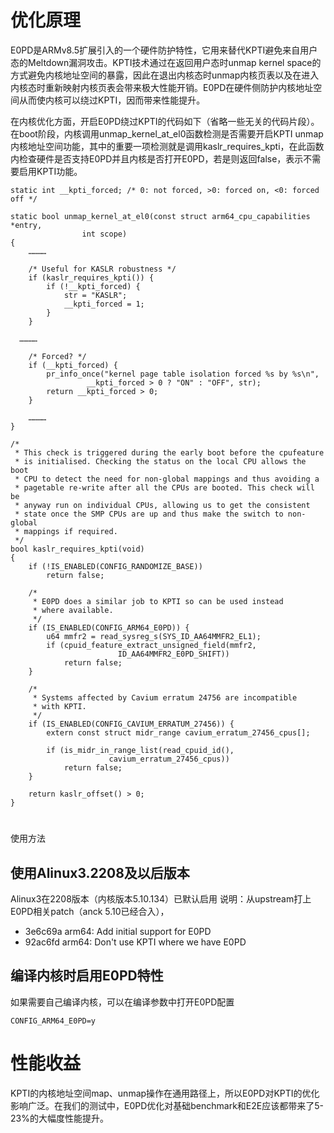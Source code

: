 # 优化原理
E0PD是ARMv8.5扩展引入的一个硬件防护特性，它用来替代KPTI避免来自用户态的Meltdown漏洞攻击。KPTI技术通过在返回用户态时unmap kernel space的方式避免内核地址空间的暴露，因此在退出内核态时unmap内核页表以及在进入内核态时重新映射内核页表会带来极大性能开销。E0PD在硬件侧防护内核地址空间从而使内核可以绕过KPTI，因而带来性能提升。

在内核优化方面，开启E0PD绕过KPTI的代码如下（省略一些无关的代码片段）。在boot阶段，内核调用unmap_kernel_at_el0函数检测是否需要开启KPTI unmap内核地址空间功能，其中的重要一项检测就是调用kaslr_requires_kpti，在此函数内检查硬件是否支持E0PD并且内核是否打开E0PD，若是则返回false，表示不需要启用KPTI功能。

```
static int __kpti_forced; /* 0: not forced, >0: forced on, <0: forced off */

static bool unmap_kernel_at_el0(const struct arm64_cpu_capabilities *entry,
				int scope)
{
	…………

	/* Useful for KASLR robustness */
	if (kaslr_requires_kpti()) {
		if (!__kpti_forced) {
			str = "KASLR";
			__kpti_forced = 1;
		}
	}

  …………

	/* Forced? */
	if (__kpti_forced) {
		pr_info_once("kernel page table isolation forced %s by %s\n",
			     __kpti_forced > 0 ? "ON" : "OFF", str);
		return __kpti_forced > 0;
	}

	…………
}
```
```
/*
 * This check is triggered during the early boot before the cpufeature
 * is initialised. Checking the status on the local CPU allows the boot
 * CPU to detect the need for non-global mappings and thus avoiding a
 * pagetable re-write after all the CPUs are booted. This check will be
 * anyway run on individual CPUs, allowing us to get the consistent
 * state once the SMP CPUs are up and thus make the switch to non-global
 * mappings if required.
 */
bool kaslr_requires_kpti(void)
{
	if (!IS_ENABLED(CONFIG_RANDOMIZE_BASE))
		return false;

	/*
	 * E0PD does a similar job to KPTI so can be used instead
	 * where available.
	 */
	if (IS_ENABLED(CONFIG_ARM64_E0PD)) {
		u64 mmfr2 = read_sysreg_s(SYS_ID_AA64MMFR2_EL1);
		if (cpuid_feature_extract_unsigned_field(mmfr2,
						ID_AA64MMFR2_E0PD_SHIFT))
			return false;
	}

	/*
	 * Systems affected by Cavium erratum 24756 are incompatible
	 * with KPTI.
	 */
	if (IS_ENABLED(CONFIG_CAVIUM_ERRATUM_27456)) {
		extern const struct midr_range cavium_erratum_27456_cpus[];

		if (is_midr_in_range_list(read_cpuid_id(),
					  cavium_erratum_27456_cpus))
			return false;
	}

	return kaslr_offset() > 0;
}
```
# 
使用方法
## 使用Alinux3.2208及以后版本
Alinux3在2208版本（内核版本5.10.134）已默认启用
说明：从upstream打上E0PD相关patch（anck 5.10已经合入），

- 3e6c69a arm64: Add initial support for E0PD
- 92ac6fd arm64: Don't use KPTI where we have E0PD
## 编译内核时启用E0PD特性
如果需要自己编译内核，可以在编译参数中打开E0PD配置
```
CONFIG_ARM64_E0PD=y
```
# 性能收益
KPTI的内核地址空间map、unmap操作在通用路径上，所以E0PD对KPTI的优化影响广泛。在我们的测试中，E0PD优化对基础benchmark和E2E应该都带来了5-23%的大幅度性能提升。
